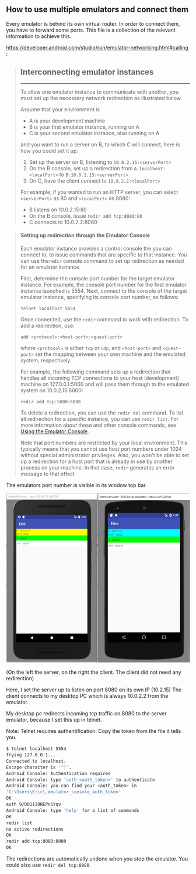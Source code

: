 ## How to use multiple emulators and connect them

Every emulator is behind its own virtual router. In order to connect them, you have to forward some ports.
This file is a collection of the relevant information to achieve this.

https://developer.android.com/studio/run/emulator-networking.html#calling :

> ## Interconnecting emulator instances
>
> ------
>
> To allow one emulator instance to communicate with another, you must set up the necessary network redirection as illustrated below.
>
> Assume that your environment is
>
> - A is your development machine
> - B is your first emulator instance, running on A
> - C is your second emulator instance, also running on A
>
> and you want to run a server on B, to which C will connect, here is how you could set it up:
>
> 1. Set up the server on B, listening to `10.0.2.15:<serverPort>`
> 2. On the B console, set up a redirection from `A:localhost:<localPort>` to `B:10.0.2.15:<serverPort>`
> 3. On C, have the client connect to `10.0.2.2:<localPort>`
>
> For example, if you wanted to run an HTTP server, you can select `<serverPort>` as 80 and `<localPort>` as 8080:
>
> - B listens on 10.0.2.15:80
> - On the B console, issue `redir add tcp:8080:80`
> - C connects to 10.0.2.2:8080



> #### Setting up redirection through the Emulator Console
>
> Each emulator instance provides a control console the you can connect to, to issue commands that are specific to that instance. You can use the`redir` console command to set up redirection as needed for an emulator instance.
>
> First, determine the console port number for the target emulator instance. For example, the console port number for the first emulator instance launched is 5554. Next, connect to the console of the target emulator instance, specifying its console port number, as follows:
>
> ```
> telnet localhost 5554
> ```
>
> Once connected, use the `redir` command to work with redirection. To add a redirection, use:
>
> ```
> add <protocol>:<host-port>:<guest-port>
> ```
>
> where `<protocol>` is either `tcp` or `udp`, and `<host-port>` and `<guest-port>` set the mapping between your own machine and the emulated system, respectively.
>
> For example, the following command sets up a redirection that handles all incoming TCP connections to your host (development) machine on 127.0.0.1:5000 and will pass them through to the emulated system on 10.0.2.15:6000:
>
> ```
> redir add tcp:5000:6000
> ```
>
> To delete a redirection, you can use the `redir del` command. To list all redirection for a specific instance, you can use `redir list`. For more information about these and other console commands, see [Using the Emulator Console](https://developer.android.com/studio/run/emulator-console.html).
>
> Note that port numbers are restricted by your local environment. This typically means that you cannot use host port numbers under 1024 without special administrator privileges. Also, you won't be able to set up a redirection for a host port that is already in use by another process on your machine. In that case, `redir` generates an error message to that effect

The emulators port number is visible in its window top bar.

![emulator_portforwarding](./emulator_portforwarding.jpg)

(On the left the server, on the right the client. The client did not need any redirection)

Here, I set the server up to listen on port 8080 on its own IP (10.2.15)
The client connects to my desktop PC which is always 10.0.2.2 from the emulator.

My desktop pc redirects incoming tcp traffic on 8080 to the server emulator, because I set this up in telnet.

Note: Telnet requires authentification. Copy the token from the file it tells you.

```bash
$ telnet localhost 5554
Trying 127.0.0.1...
Connected to localhost.
Escape character is '^]'.
Android Console: Authentication required
Android Console: type 'auth <auth_token>' to authenticate
Android Console: you can find your <auth_token> in
'C:\Users\Eric\.emulator_console_auth_token'
OK
auth 9/DO11I8NEPn1Yqv
Android Console: type 'help' for a list of commands
OK
redir list
no active redirections
OK
redir add tcp:8080:8080
OK

```

The redirections are automatically undone when you stop the emulator. You could also use `redir del tcp:8080`.
